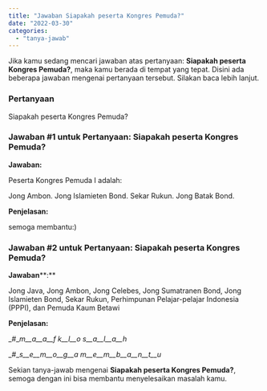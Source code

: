 ```yaml
---
title: "Jawaban Siapakah peserta Kongres Pemuda?​"
date: "2022-03-30"
categories: 
  - "tanya-jawab"
---
```


Jika kamu sedang mencari jawaban atas pertanyaan: **Siapakah peserta Kongres Pemuda?​**, maka kamu berada di tempat yang tepat. Disini ada beberapa jawaban mengenai pertanyaan tersebut. Silakan baca lebih lanjut.

### Pertanyaan

Siapakah peserta Kongres Pemuda?​

### Jawaban #1 untuk Pertanyaan: Siapakah peserta Kongres Pemuda?​

**Jawaban:**

Peserta Kongres Pemuda I adalah:

Jong Ambon. Jong Islamieten Bond. Sekar Rukun. Jong Batak Bond.

**Penjelasan:**

semoga membantu:)

### Jawaban #2 untuk Pertanyaan: Siapakah peserta Kongres Pemuda?​

**J****a****w****a****b****a****n****:**

Jong Java, Jong Ambon, Jong Celebes, Jong Sumatranen Bond, Jong Islamieten Bond, Sekar Rukun, Perhimpunan Pelajar-pelajar Indonesia (PPPI), dan Pemuda Kaum Betawi

**P****e****n****j****e****l****a****s****a****n****:**

_#__m__a__a__f_ _k__l__o_ _s__a__l__a__h_

_#__s__e__m__o__g__a_ _m__e__m__b__a__n__t__u_

Sekian tanya-jawab mengenai **Siapakah peserta Kongres Pemuda?​**, semoga dengan ini bisa membantu menyelesaikan masalah kamu.
